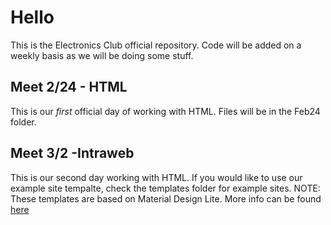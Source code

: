 # Hello
This is the Electronics Club official repository. Code will be added on a weekly basis as we will be doing some stuff.

## Meet 2/24 - HTML
This is our _first_ official day of working with HTML. Files will be in the Feb24 folder.

## Meet 3/2 -Intraweb
This is our second day working with HTML. If you would like to use our example site tempalte, check the templates folder for example sites. NOTE: These templates are based on Material Design Lite. More info can be found [here](https://getmdl.io)
